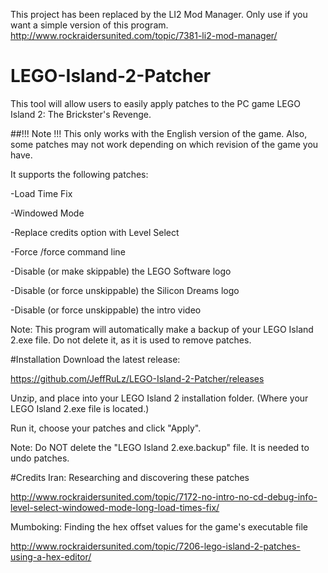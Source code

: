 This project has been replaced by the LI2 Mod Manager. Only use if you want a simple version of this program.
http://www.rockraidersunited.com/topic/7381-li2-mod-manager/

# LEGO-Island-2-Patcher
This tool will allow users to easily apply patches to the PC game LEGO Island 2: The Brickster's Revenge.

##!!! Note !!! This only works with the English version of the game. Also, some patches may not work depending on which revision of the game you have.

It supports the following patches:

-Load Time Fix

-Windowed Mode

-Replace credits option with Level Select

-Force /force command line

-Disable (or make skippable) the LEGO Software logo

-Disable (or force unskippable) the Silicon Dreams logo

-Disable (or force unskippable) the intro video

Note: This program will automatically make a backup of your LEGO Island 2.exe file. Do not delete it, as it is used to remove patches.

#Installation
Download the latest release:

https://github.com/JeffRuLz/LEGO-Island-2-Patcher/releases

Unzip, and place into your LEGO Island 2 installation folder. (Where your LEGO Island 2.exe file is located.)

Run it, choose your patches and click "Apply".

Note: Do NOT delete the "LEGO Island 2.exe.backup" file. It is needed to undo patches.

#Credits
Iran: Researching and discovering these patches

http://www.rockraidersunited.com/topic/7172-no-intro-no-cd-debug-info-level-select-windowed-mode-long-load-times-fix/

Mumboking: Finding the hex offset values for the game's executable file

http://www.rockraidersunited.com/topic/7206-lego-island-2-patches-using-a-hex-editor/
